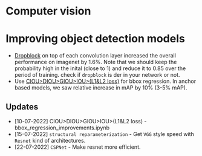 # Computer vision


# Improving object detection models
- [Dropblock](https://arxiv.org/pdf/1810.12890.pdf) on top of each convolution layer increased the overall performance on imagenet by 1.6%. Note that we should keep the probability high in the inital (close to 1) and reduce it to 0.85 over the period of training. check if `dropblock` is der in your network or not. 
- Use [CIOU>DIOU>GIOU>IOU>(L1&L2 loss)](bbox_regression_improvements.ipynb) for bbox regression. In anchor based models, we saw relative increase in mAP by 10% (3-5% mAP). 


## Updates 
- [10-07-2022] CIOU>DIOU>GIOU>IOU>(L1&L2 loss) - bbox_regression_improvements.ipynb
- [15-07-2022] `structural reparameterization` - Get `VGG` style speed with `Resnet` kind of architectures. 
- [22-07-2022] `CSPNet` - Make resnet more efficient. 



